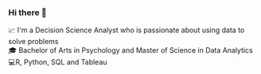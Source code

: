 ### Hi there 👋

:chart_with_upwards_trend: I'm a Decision Science Analyst who is passionate about using data to solve problems <br />
:mortar_board: Bachelor of Arts in Psychology and Master of Science in Data Analytics <br />
💻R, Python, SQL and Tableau 
